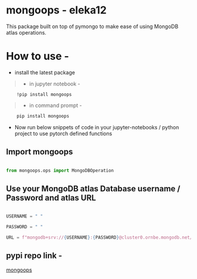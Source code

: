 # mongoops - eleka12

This package built on top of pymongo to make ease of using MongoDB atlas operations.

# How to use -

* install the latest package 

> * in jupyter notebook -
```
    !pip install mongoops
```

> * in command prompt -
```bash    
    pip install mongoops
```

* Now run below snippets of code in your jupyter-notebooks / python project to use pytorch defined functions

## Import mongoops

```python

from mongoops.ops import MongoDBOperation

```

## Use your MongoDB atlas Database username / Password and atlas URL

```python

USERNAME = " "

PASSWORD = " "

URL = f"mongodb+srv://{USERNAME}:{PASSWORD}@cluster0.ornbe.mongodb.net/test"

```



## pypi repo link -

[mongoops](https://pypi.org/project/mongoops/)



